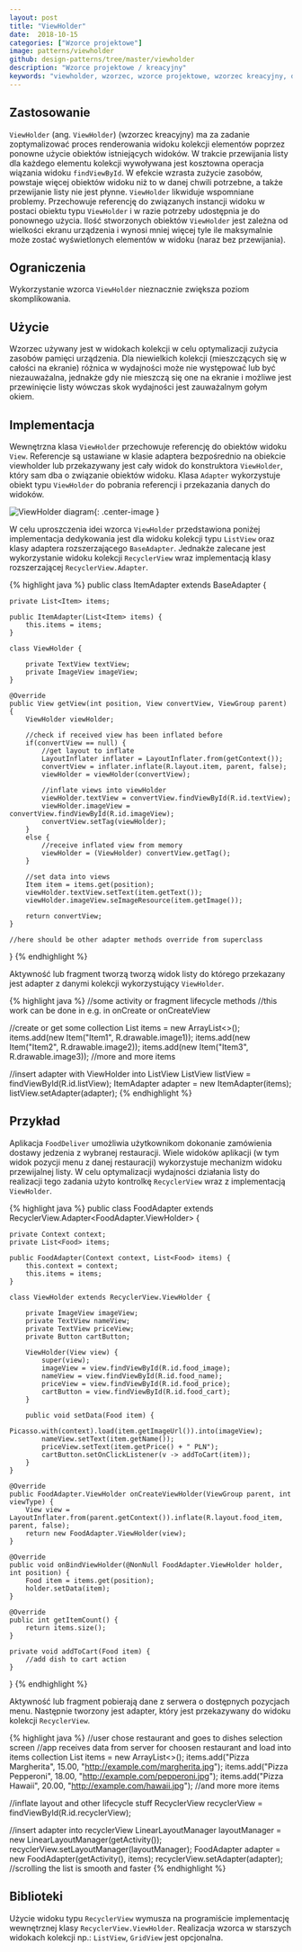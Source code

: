 ```yaml
---
layout: post
title: "ViewHolder"
date:  2018-10-15
categories: ["Wzorce projektowe"]
image: patterns/viewholder
github: design-patterns/tree/master/viewholder
description: "Wzorce projektowe / kreacyjny"
keywords: "viewholder, wzorzec, wzorce projektowe, wzorzec kreacyjny, design patterns, android, java, programowanie, programming"
---
```


## Zastosowanie
`ViewHolder` (ang. `ViewHolder`) (wzorzec kreacyjny) ma za zadanie zoptymalizować proces renderowania widoku kolekcji elementów poprzez ponowne użycie obiektów istniejących widoków. W trakcie przewijania listy dla każdego elementu kolekcji wywoływana jest kosztowna operacja wiązania widoku `findViewById`. W efekcie wzrasta zużycie zasobów, powstaje więcej obiektów widoku niż to w danej chwili potrzebne, a także przewijanie listy nie jest płynne. `ViewHolder` likwiduje wspomniane problemy. Przechowuje referencję do związanych instancji widoku w postaci obiektu typu `ViewHolder` i w razie potrzeby udostępnia je do ponownego użycia. Ilość stworzonych obiektów `ViewHolder` jest zależna od wielkości ekranu urządzenia i wynosi mniej więcej tyle ile maksymalnie może zostać wyświetlonych elementów w widoku (naraz bez przewijania).

## Ograniczenia
Wykorzystanie wzorca `ViewHolder` nieznacznie zwiększa poziom skomplikowania.

## Użycie
Wzorzec używany jest w widokach kolekcji w celu optymalizacji zużycia zasobów pamięci urządzenia. Dla niewielkich kolekcji (mieszczących się w całości na ekranie) różnica w wydajności może nie występować lub być niezauważalna, jednakże gdy nie mieszczą się one na ekranie i możliwe jest przewinięcie listy wówczas skok wydajności jest zauważalnym gołym okiem.

## Implementacja
Wewnętrzna klasa `ViewHolder` przechowuje referencję do obiektów widoku `View`. Referencje są ustawiane w klasie adaptera bezpośrednio na obiekcie viewholder lub przekazywany jest cały widok do konstruktora `ViewHolder`, który sam dba o związanie obiektów widoku. Klasa `Adapter` wykorzystuje obiekt typu `ViewHolder` do pobrania referencji i przekazania danych do widoków.

![ViewHolder diagram](/assets/img/diagrams/patterns/viewholder.svg){: .center-image }

W celu uproszczenia idei wzorca `ViewHolder` przedstawiona poniżej implementacja dedykowania jest dla widoku kolekcji typu `ListView` oraz klasy adaptera rozszerzającego `BaseAdapter`. Jednakże zalecane jest wykorzystanie widoku kolekcji `RecyclerView` wraz implementacją klasy rozszerzającej `RecyclerView.Adapter`.

{% highlight java %}
public class ItemAdapter extends BaseAdapter {

    private List<Item> items;

    public ItemAdapter(List<Item> items) {
        this.items = items;
    }

    class ViewHolder {

        private TextView textView;
        private ImageView imageView;
    }

    @Override
    public View getView(int position, View convertView, ViewGroup parent) {
        ViewHolder viewHolder;

        //check if received view has been inflated before
        if(convertView == null) {
            //get layout to inflate
            LayoutInflater inflater = LayoutInflater.from(getContext());
            convertView = inflater.inflate(R.layout.item, parent, false);
            viewHolder = viewHolder(convertView);

            //inflate views into viewHolder
            viewHolder.textView = convertView.findViewById(R.id.textView);
            viewHolder.imageView = convertView.findViewById(R.id.imageView);
            convertView.setTag(viewHolder);
        }
        else {
            //receive inflated view from memory
            viewHolder = (ViewHolder) convertView.getTag();
        }

        //set data into views
        Item item = items.get(position);
        viewHolder.textView.setText(item.getText());
        viewHolder.imageView.seImageResource(item.getImage());

        return convertView;
    }

    //here should be other adapter methods override from superclass
}
{% endhighlight %}

Aktywność lub fragment tworzą tworzą widok listy do którego przekazany jest adapter z danymi kolekcji wykorzystujący `ViewHolder`.

{% highlight java %}
//some activity or fragment lifecycle methods
//this work can be done in e.g. in onCreate or onCreateView

//create or get some collection
List<Item> items = new ArrayList<>();
items.add(new Item("Item1", R.drawable.image1));
items.add(new Item("Item2", R.drawable.image2));
items.add(new Item("Item3", R.drawable.image3));
//more and more items

//insert adapter with ViewHolder into ListView
ListView listView = findViewById(R.id.listView);
ItemAdapter adapter = new ItemAdapter(items);
listView.setAdapter(adapter);
{% endhighlight %}

## Przykład
Aplikacja `FoodDeliver` umożliwia użytkownikom dokonanie zamówienia dostawy jedzenia z wybranej restauracji. Wiele widoków aplikacji (w tym widok pozycji menu z danej restauracji) wykorzystuje mechanizm widoku przewijalnej listy. W celu optymalizacji wydajności działania listy do realizacji tego zadania użyto kontrolkę `RecyclerView` wraz z implementacją `ViewHolder`.

{% highlight java %}
public class FoodAdapter extends RecyclerView.Adapter<FoodAdapter.ViewHolder> {

    private Context context;
    private List<Food> items;

    public FoodAdapter(Context context, List<Food> items) {
        this.context = context;
        this.items = items;
    }

    class ViewHolder extends RecyclerView.ViewHolder {

        private ImageView imageView;
        private TextView nameView;
        private TextView priceView;
        private Button cartButton;

        ViewHolder(View view) {
            super(view);
            imageView = view.findViewById(R.id.food_image);
            nameView = view.findViewById(R.id.food_name);
            priceView = view.findViewById(R.id.food_price);
            cartButton = view.findViewById(R.id.food_cart);
        }

        public void setData(Food item) {
            Picasso.with(context).load(item.getImageUrl()).into(imageView);
            nameView.setText(item.getName());
            priceView.setText(item.getPrice() + " PLN");
            cartButton.setOnClickListener(v -> addToCart(item));
        }
    }

    @Override
    public FoodAdapter.ViewHolder onCreateViewHolder(ViewGroup parent, int viewType) {
        View view = LayoutInflater.from(parent.getContext()).inflate(R.layout.food_item, parent, false);
        return new FoodAdapter.ViewHolder(view);
    }

    @Override
    public void onBindViewHolder(@NonNull FoodAdapter.ViewHolder holder, int position) {
        Food item = items.get(position);
        holder.setData(item);
    }

    @Override
    public int getItemCount() {
        return items.size();
    }

    private void addToCart(Food item) {
        //add dish to cart action
    }
}
{% endhighlight %}

Aktywność lub fragment pobierają dane z serwera o dostępnych pozycjach menu. Następnie tworzony jest adapter, który jest przekazywany do widoku kolekcji `RecyclerView`.

{% highlight java %}
//user chose restaurant and goes to dishes selection screen
//app receives data from server for choosen restaurant and load into items collection
List<Food> items = new ArrayList<>();
items.add("Pizza Margherita", 15.00, "http://example.com/margherita.jpg");
items.add("Pizza Pepperoni", 18.00, "http://example.com/pepperoni.jpg");
items.add("Pizza Hawaii", 20.00, "http://example.com/hawaii.jpg");
//and more more items

//inflate layout and other lifecycle stuff
RecyclerView recyclerView = findViewById(R.id.recyclerView);

//insert adapter into recyclerView
LinearLayoutManager layoutManager = new LinearLayoutManager(getActivity());
recyclerView.setLayoutManager(layoutManager);
FoodAdapter adapter = new FoodAdapter(getActivity(), items);
recyclerView.setAdapter(adapter);
//scrolling the list is smooth and faster
{% endhighlight %}

## Biblioteki
Użycie widoku typu `RecyclerView` wymusza na programiście implementację wewnętrznej klasy `RecyclerView.ViewHolder`. Realizacja wzorca w starszych widokach kolekcji np.: `ListView`, `GridView` jest opcjonalna.
